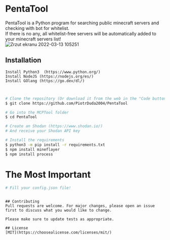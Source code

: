 # PentaTool

PentaTool is a Python program for searching public minecraft servers and checking with bot for whitelist.  
If there is no any, all whitelist-free servers will be automatically added to your minecraft servers list!  
![Zrzut ekranu 2022-03-13 105251](https://user-images.githubusercontent.com/61467985/158054220-ffeb0ede-af2f-4716-97fd-6dfaf601d7e9.png)
## Installation
```
Install Python3  (https://www.python.org/)
Install NodeJS (https://nodejs.org/es/)
Install GOlang (https://go.dev/dl/)



```

```bash
# Clone the repository (Or download it from the web in the "Code button and download zip")
$ git clone https://github.com/PiotrDuda2004/PentaTool

# Go into the MCPTool folder
$ cd PentaTool

# Create an Shodan (https://www.shodan.io/)
# And receive your Shodan API key

# Install the requirements
$ python3 -m pip install -r requirements.txt
$ npm install mineflayer
$ npm install process

```
# The Most Important
```bash
# Fill your config.json file!
```


```

## Contributing
Pull requests are welcome. For major changes, please open an issue first to discuss what you would like to change.

Please make sure to update tests as appropriate.

## License
[MIT](https://choosealicense.com/licenses/mit/)
